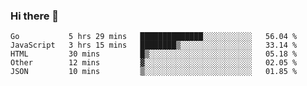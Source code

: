 ### Hi there 👋

<!--
**KLXLjun/KLXLjun** is a ✨ _special_ ✨ repository because its `README.md` (this file) appears on your GitHub profile.

Here are some ideas to get you started:

- 🔭 I’m currently working on ...
- 🌱 I’m currently learning ...
- 👯 I’m looking to collaborate on ...
- 🤔 I’m looking for help with ...
- 💬 Ask me about ...
- 📫 How to reach me: ...
- 😄 Pronouns: ...
- ⚡ Fun fact: ...
-->

<!--START_SECTION:waka-->
```text
Go           5 hrs 29 mins   ██████████████░░░░░░░░░░░   56.04 % 
JavaScript   3 hrs 15 mins   ████████▒░░░░░░░░░░░░░░░░   33.14 % 
HTML         30 mins         █▒░░░░░░░░░░░░░░░░░░░░░░░   05.18 % 
Other        12 mins         ▓░░░░░░░░░░░░░░░░░░░░░░░░   02.05 % 
JSON         10 mins         ▒░░░░░░░░░░░░░░░░░░░░░░░░   01.85 % 
```
<!--END_SECTION:waka-->
